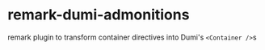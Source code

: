 # remark-dumi-admonitions

remark plugin to transform container directives into Dumi's `<Container />`s
